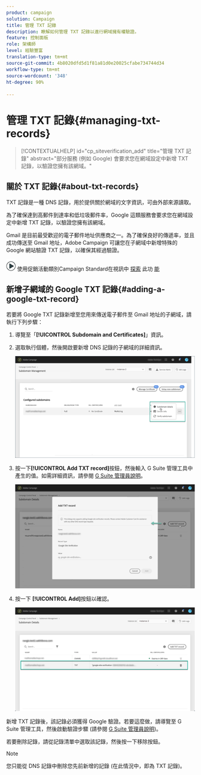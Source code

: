 ```yaml
---
product: campaign
solution: Campaign
title: 管理 TXT 記錄
description: 瞭解如何管理 TXT 記錄以進行網域擁有權驗證。
feature: 控制面板
role: 架構師
level: 經驗豐富
translation-type: tm+mt
source-git-commit: 4b8020dfd5d1f81a81d0e20025cfabe734744d34
workflow-type: tm+mt
source-wordcount: '348'
ht-degree: 90%

---
```



# 管理 TXT 記錄{#managing-txt-records}

>[!CONTEXTUALHELP]
>id="cp_siteverification_add"
>title="管理 TXT 記錄"
>abstract="部分服務 (例如 Google) 會要求您在網域設定中新增 TXT 記錄，以驗證您擁有該網域。"

## 關於 TXT 記錄{#about-txt-records}

TXT 記錄是一種 DNS 記錄，用於提供關於網域的文字資訊，可由外部來源讀取。

為了確保達到高郵件到達率和低垃圾郵件率，Google 這類服務會要求您在網域設定中新增 TXT 記錄，以驗證您擁有該網域。

Gmail 是目前最受歡迎的電子郵件地址供應商之一。為了確保良好的傳遞率，並且成功傳送至 Gmail 地址，Adobe Campaign 可讓您在子網域中新增特殊的 Google 網站驗證 TXT 記錄，以確保其經過驗證。

![](assets/do-not-localize/how-to-video.png) 使用促銷活動類別Campaign Standard在視訊中 [探索](https://experienceleague.adobe.com/docs/campaign-classic-learn/control-panel/subdomains-and-certificates/google-txt-record-management.html?lang=en#subdomains-and-certificates) 此功 [能](https://experienceleague.adobe.com/docs/campaign-standard-learn/control-panel/subdomains-and-certificates/google-txt-record-management.html?lang=en#subdomains-and-certificates)

## 新增子網域的 Google TXT 記錄{#adding-a-google-txt-record}

若要將 Google TXT 記錄新增至您用來傳送電子郵件至 Gmail 地址的子網域，請執行下列步驟：

1. 導覽至「**[!UICONTROL Subdomain and Certificates]**」資訊。

1. 選取執行個體，然後開啟要新增 DNS 記錄的子網域的詳細資訊。

   ![](assets/txt_subdomaindetails.png)

1. 按一下&#x200B;**[!UICONTROL Add TXT record]**&#x200B;按鈕，然後輸入 G Suite 管理工具中產生的值。如需詳細資訊，請參閱 [G Suite 管理員說明](https://support.google.com/a/answer/183895)。

   ![](assets/txt_addtxt.png)

1. 按一下 **[!UICONTROL Add]**&#x200B;按鈕以確認。

   ![](assets/txt_txtadded.png)

新增 TXT 記錄後，該記錄必須獲得 Google 驗證。若要這麼做，請導覽至 G Suite 管理工具，然後啟動驗證步驟 (請參閱 [G Suite 管理員說明](https://support.google.com/a/answer/183895))。

若要刪除記錄，請從記錄清單中選取該記錄，然後按一下移除按鈕。

>[!NOTE]
>
>您只能從 DNS 記錄中刪除您先前新增的記錄 (在此情況中，即為 TXT 記錄)。
